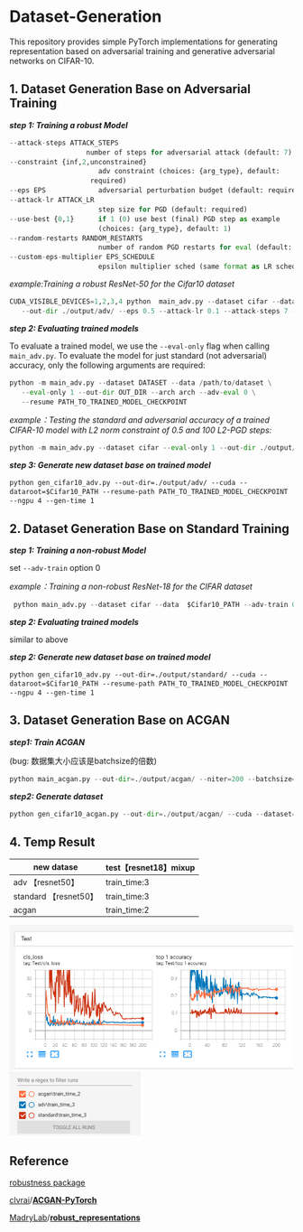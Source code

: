 # Dataset-Generation

This repository provides simple PyTorch implementations for generating representation based on adversarial training and  generative adversarial networks  on CIFAR-10.

## 1. Dataset Generation Base on Adversarial Training

***step 1: Training a robust Model*** 

```python
--attack-steps ATTACK_STEPS
                   number of steps for adversarial attack (default: 7)
--constraint {inf,2,unconstrained}
                      adv constraint (choices: {arg_type}, default:
                    required)
--eps EPS             adversarial perturbation budget (default: required)
--attack-lr ATTACK_LR
                      step size for PGD (default: required)
--use-best {0,1}      if 1 (0) use best (final) PGD step as example
                      (choices: {arg_type}, default: 1)
--random-restarts RANDOM_RESTARTS
                      number of random PGD restarts for eval (default: 0)
--custom-eps-multiplier EPS_SCHEDULE
                      epsilon multiplier sched (same format as LR schedule)
```

*example:Training a robust ResNet-50 for the Cifar10 dataset*

```python
CUDA_VISIBLE_DEVICES=1,2,3,4 python  main_adv.py --dataset cifar --data $Cifar10_PATH --adv-train 1 --arch resnet50 \
   --out-dir ./output/adv/ --eps 0.5 --attack-lr 0.1 --attack-steps 7 --constraint 2 --exp-name train_time:1
```

***step 2: Evaluating trained models***

To evaluate a trained model, we use the `--eval-only` flag when calling `main_adv.py`. To evaluate the model for just standard (not adversarial) accuracy, only the following arguments are required:

```python
python -m main_adv.py --dataset DATASET --data /path/to/dataset \
   --eval-only 1 --out-dir OUT_DIR --arch arch --adv-eval 0 \
   --resume PATH_TO_TRAINED_MODEL_CHECKPOINT
```

*example：Testing the standard and adversarial accuracy of a trained CIFAR-10 model with L2 norm constraint of 0.5 and 100 L2-PGD steps:*

```python
python -m main_adv.py --dataset cifar --eval-only 1 --out-dir ./output/adv/eval_time:1/ --arch resnet50 --adv-eval 1 --constraint 2 --eps 0.5 --attack-lr 0.1 --attack-steps 100 --resume PATH_TO_TRAINED_MODEL_CHECKPOINT
```

***step 3: Generate new dataset base on trained model***

```
python gen_cifar10_adv.py --out-dir=./output/adv/ --cuda --dataroot=$Cifar10_PATH --resume-path PATH_TO_TRAINED_MODEL_CHECKPOINT --ngpu 4 --gen-time 1
```



## 2. Dataset Generation Base on Standard Training

***step 1: Training a non-robust Model***

set `--adv-train` option 0

*example：Training a non-robust ResNet-18 for the CIFAR dataset*

```python
 python main_adv.py --dataset cifar --data  $Cifar10_PATH --adv-train 0 --arch resnet50 --out-dir ./output/standard/  --exp-name train_time:1
```

***step 2: Evaluating trained models***

similar to above

***step 2: Generate new dataset base on trained model***

```
python gen_cifar10_adv.py --out-dir=./output/standard/ --cuda --dataroot=$Cifar10_PATH --resume-path PATH_TO_TRAINED_MODEL_CHECKPOINT --ngpu 4 --gen-time 1
```



## 3. Dataset Generation Base on ACGAN

***step1: Train ACGAN***

(bug: 数据集大小应该是batchsize的倍数)

```python
python main_acgan.py --out-dir=./output/acgan/ --niter=200 --batchsize=100 --cuda --dataset=cifar10 --imageSize=32 --dataroot=$Cifar10_PATH --gpu=0,1,2,3 --train_time 1 
```

***step2: Generate dataset***

```python
python gen_cifar10_acgan.py --out-dir=./output/acgan/ --cuda --dataset=cifar10 --ngpu 4 --gen-time 1
```

## 4. Temp Result

| new datase            | test【resnet18】mixup |
| --------------------- | --------------------- |
| adv 【resnet50】      | train_time:3<br />    |
| standard 【resnet50】 | train_time:3<br />    |
| acgan                 | train_time:2<br />    |

<img src="fig/res1.png" alt="image-20220329095730147" style="zoom:80%;" />



<img src="fig/res2.png" alt="image-20220329102023915" style="zoom:50%;" />



## Reference

[robustness package](https://robustness.readthedocs.io/en/latest/index.html)

[clvrai](https://github.com/clvrai)/**[ACGAN-PyTorch](https://github.com/clvrai/ACGAN-PyTorch)**

[MadryLab](https://github.com/MadryLab)/**[robust_representations](https://github.com/MadryLab/robust_representations)**